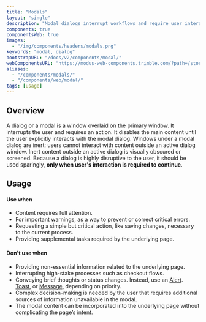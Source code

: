 ```yaml
---
title: "Modals"
layout: "single"
description: "Modal dialogs interrupt workflows and require user interaction."
components: true
componentsWeb: true
images:
  - "/img/components/headers/modals.png"
keywords: "modal, dialog"
bootstrapURL: "/docs/v2/components/modal/"
webComponentsURL: "https://modus-web-components.trimble.com/?path=/story/components-modal--default"
aliases:
  - "/components/modals/"
  - "/components/web/modal/"
tags: [usage]
---
```


## Overview

A dialog or a modal is a window overlaid on the primary window. It interrupts the user and requires an action. It disables the main content until the user explicitly interacts with the modal dialog. Windows under a modal dialog are inert: users cannot interact with content outside an active dialog window. Inert content outside an active dialog is visually obscured or screened. Because a dialog is highly disruptive to the user, it should be used sparingly, **only when user's interaction is required to continue**.

## Usage

#### Use when

- Content requires full attention.
- For important warnings, as a way to prevent or correct critical errors.
- Requesting a simple but critical action, like saving changes, necessary to the current process.
- Providing supplemental tasks required by the underlying page.

#### Don't use when

- Providing non-essential information related to the underlying page.
- Interrupting high-stake processes such as checkout flows.
- Conveying brief thoughts or status changes. Instead, use an [Alert](/components/web/alerts/). [Toast](/components/web/toasts/), or [Message](/components/web/messages/), depending on priority.
- Complex decision-making is needed by the user that requires additional sources of information unavailable in the modal.
- The modal content can be incorporated into the underlying page without complicating the page’s intent.
